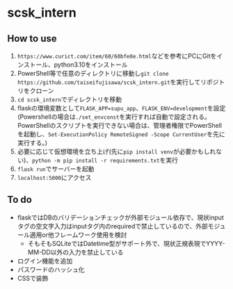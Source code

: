 # scsk_intern
## How to use
1. `https://www.curict.com/item/60/60bfe0e.html`などを参考にPCにGitをインストール、python3.10をインストール
2. PowerShell等で任意のディレクトリに移動し`git clone https://github.com/taiseifujisawa/scsk_intern.git`を実行してリポジトリをクローン
3. `cd scsk_intern`でディレクトリを移動
4. flaskの環境変数として`FLASK_APP=supu_app`、`FLASK_ENV=development`を設定(Powershellの場合は`./set_envconst`を実行すれば自動で設定される。PowerShellのスクリプトを実行できない場合は、管理者権限でPowerShellを起動し、`Set-ExecutionPolicy RemoteSigned -Scope CurrentUser`を先に実行する。)
5. 必要に応じて仮想環境を立ち上げ(先に`pip install venv`が必要かもしれない)、`python -m pip install -r requirements.txt`を実行
6. `flask run`でサーバーを起動
7. `localhost:5000`にアクセス

## To do
- flaskではDBのバリデーションチェックが外部モジュール依存で、現状inputタグの空文字入力はinputタグ内のrequiredで禁止しているので、外部モジュール適用or他フレームワーク使用を検討
  - そもそもSQLiteではDatetime型がサポート外で、現状正規表現でYYYY-MM-DD以外の入力を禁止している
- ログイン機能を追加
- パスワードのハッシュ化
- CSSで装飾

